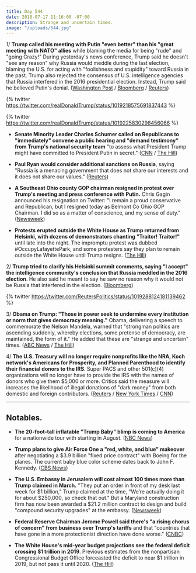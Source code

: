 ```yaml
---
title: Day 544
date: 2018-07-17 11:16:00 -07:00
description: Strange and uncertain times.
image: "/uploads/544.jpg"
---
```


1/ **Trump called his meeting with Putin "even better" than his "great meeting with NATO" allies** while blaming the media for being "rude" and "going Crazy!" During yesterday's news conference, Trump said he doesn't "see any reason" why Russia would meddle during the last election, blaming the U.S. for acting with "foolishness and stupidity" toward Russia in the past. Trump also rejected the consensus of U.S. intelligence agencies that Russia interfered in the 2016 presidential election. Instead, Trump said he believed Putin's denial. ([Washington Post](https://www.washingtonpost.com/politics/growing-number-in-gop-call-for-trump-to-fix-the-damage-from-helsinki-news-conference/2018/07/17/7ea15178-8902-11e8-8aea-86e88ae760d8_story.html) / [Bloomberg](https://www.bloomberg.com/news/articles/2018-07-17/trump-s-putin-defense-proves-too-much-for-some-republicans) / [Reuters](https://www.reuters.com/article/us-usa-russia-summit/rebuking-trumps-embrace-of-putin-u-s-lawmakers-look-to-punish-russia-idUSKBN1K722N))

{% twitter https://twitter.com/realDonaldTrump/status/1019218575691837443 %}

{% twitter https://twitter.com/realDonaldTrump/status/1019225830298456066 %}

* **Senate Minority Leader Charles Schumer called on Republicans to "immediately" convene a public hearing and "demand testimony" from Trump's national security team** "to assess what President Trump might have committed to President Putin in secret." ([CNN](https://www.cnn.com/2018/07/17/politics/chuck-schumer-hearing-russia-news-conference/index.html) / [The Hill](http://thehill.com/homenews/senate/397450-schumer-demands-public-hearing-on-what-trump-might-have-committed-to-putin))

* **Paul Ryan would consider additional sanctions on Russia**, saying "Russia is a menacing government that does not share our interests and it does not share our values." ([Reuters](https://www.reuters.com/article/us-usa-russia-summit-ryan/house-may-consider-new-sanctions-on-russia-speaker-ryan-idUSKBN1K71UW))

* **A Southeast Ohio county GOP chairman resigned in protest over Trump's meeting and press conference with Putin.** Chris Gagin announced his resignation on Twitter: "I remain a proud conservative and Republican, but I resigned today as Belmont Co Ohio GOP Chairman. I did so as a matter of conscience, and my sense of duty." ([Newsweek](https://www.newsweek.com/ohio-gop-leader-resigns-protest-over-trump-putin-summit-its-matter-conscience-1027719))

* **Protests erupted outside the White House as Trump returned from Helsinki, with dozens of demonstrators chanting "Traitor! Traitor!"** until late into the night. The impromptu protest was dubbed #OccupyLafayettePark, and some protesters say they plan to remain outside the White House until Trump resigns. ([The Hill](http://thehill.com/homenews/news/397356-protests-erupt-outside-of-white-house-as-trump-returns-from-putin-summit))

2/ **Trump tried to clarify his Helsinki summit comments, saying "I accept" the intelligence community's conclusion that Russia meddled in the 2016 election**. He also said he meant to say he saw no reason why it would not be Russia that interfered in the election. ([Bloomberg](https://www.bloomberg.com/news/articles/2018-07-17/trump-says-he-accepts-intelligence-conclusion-that-russia-meddled-in-2016-election))

{% twitter https://twitter.com/ReutersPolitics/status/1019288124181139462 %}

3/ **Obama on Trump: "Those in power seek to undermine every institution or norm that gives democracy meaning."** Obama, delivering a speech to commemorate the Nelson Mandela, warned that "strongman politics are ascending suddenly, whereby elections, some pretense of democracy, are maintained, the form of it." He added that these are "strange and uncertain" times. ([ABC News](https://abcnews.go.com/Politics/obama-give-speech-south-africa-commemorate-nelson-mandelas/story?id=56619879) / [The Hill](http://thehill.com/homenews/news/397410-obama-those-in-power-are-trying-to-undermine-every-institution-or-norm-that))

4/ **The U.S. Treasury will no longer require nonprofits like the NRA, Koch network's Americans for Prosperity, and Planned Parenthood to identify their financial donors to the IRS**. Super PACS and other 501(c)(4) organizations will no longer have to provide the IRS with the names of donors who give them $5,000 or more. Critics said the measure will increases the likelihood of illegal donations of "dark money" from both domestic and foreign contributors. ([Reuters](https://www.reuters.com/article/us-usa-tax-groups/u-s-treasury-moves-to-protect-identities-of-dark-money-political-donors-idUSKBN1K704F) / [New York Times](https://www.nytimes.com/2018/07/17/us/politics/irs-will-no-longer-force-kochs-and-other-groups-to-disclose-donors.html) / [CNN](https://www.cnn.com/2018/07/17/politics/treasury-irs-donor-lists/index.html))

---

## Notables.

* **The 20-foot-tall inflatable "Trump Baby" blimp is coming to America** for a nationwide tour with starting in August. ([NBC News](https://www.nbcnews.com/news/us-news/trump-baby-protest-blimp-coming-america-n891891))

* **Trump plans to give Air Force One a "red, white, and blue" makeover** after negotiating a $3.9 billion "fixed price contract" with Boeing for the planes. The current baby blue color scheme dates back to John F. Kennedy. ([CBS News](https://www.cbsnews.com/news/trump-air-force-one-getting-makeover/))

* **The U.S. Embassy in Jerusalem will cost almost 100 times more than Trump claimed in March.** "They put an order in front of my desk last week for $1 billion," Trump claimed at the time, "We’re actually doing it for about $250,000, so check that out." But a Maryland construction firm has now been awarded a $21.2 million contract to design and build "compound security upgrades" at the embassy. ([Newsweek](https://www.newsweek.com/us-jerusalem-embassy-cost-100-times-more-trump-claimed-1027644))

* **Federal Reserve Chairman Jerome Powell said there's "a rising chorus of concern" from business over Trump's tariffs** and that "countries that have gone in a more protectionist direction have done worse." ([CNBC](https://www.cnbc.com/2018/07/17/powell-countries-that-levy-tariffs-have-done-worse-over-time.html))

* **The White House's mid-year budget projections see the federal deficit crossing $1 trillion in 2019**. Previous estimates from the nonpartisan Congressional Budget Office forceasted the deficit to near $1 trillion in 2019, but not pass it until 2020. ([The Hill](http://thehill.com/homenews/administration/397445-white-house-budget-projects-1-trillion-deficit-in-2019))